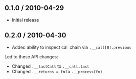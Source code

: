 
0.1.0 / 2010-04-29
------------------

* Initial release

0.2.0 / 2010-04-30
------------------

* Added ability to inspect call chain via `.__call[0].previous`

Led to these API changes:

* Changed `.__lastCall` to `.__call.last`
* Changed `.__returns = fn` to `.__process(fn)`
